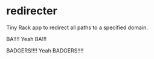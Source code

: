 redirecter
==========

Tiny Rack app to redirect all paths to a specified domain.

BA!!!!
Yeah
BA!!!


BADGERS!!!!
Yeah
BADGERS!!!!
